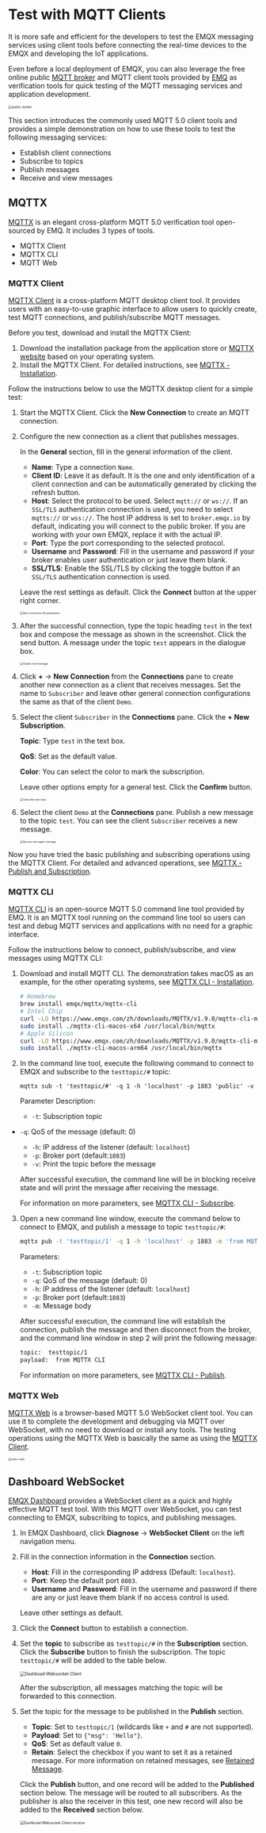 # Test with MQTT Clients

It is more safe and efficient for the developers to test the EMQX messaging services using client tools before connecting the real-time devices to the EMQX and developing the IoT applications.

Even before a local deployment of EMQX, you can also leverage the free online public [MQTT broker](https://www.emqx.com/en/mqtt/public-mqtt5-broker) and MQTT client tools provided by [EMQ](https://www.emqx.com) as verification tools for quick testing of the MQTT messaging services and application development.

<img src="./assets/public-borker.png" alt="public-borker" style="zoom:45%;" />

This section introduces the commonly used MQTT 5.0 client tools and provides a simple demonstration on how to use these tools to test the following messaging services:

- Establish client connections
- Subscribe to topics
- Publish messages
- Receive and view messages

## MQTTX

[MQTTX](https://mqttx.app) is an elegant cross-platform MQTT 5.0 verification tool open-sourced by EMQ. It includes 3 types of tools.

- MQTTX Client
- MQTTX CLI
- MQTT Web

### MQTTX Client

[MQTTX Client](https://mqttx.app) is a cross-platform MQTT desktop client tool. It provides users with an easy-to-use graphic interface to allow users to quickly create, test MQTT connections, and publish/subscribe MQTT messages.

Before you test, download and install the MQTTX Client:

1. Download the installation package from the application store or [MQTTX website](https://mqttx.app/) based on your operating system.
2. Install the MQTTX Client. For detailed instructions, see [MQTTX - Installation](https://mqttx.app/docs/downloading-and-installation).

Follow the instructions below to use the MQTTX desktop client for a simple test:

1. Start the MQTTX Client. Click the **New Connection** to create an MQTT connection.

2. Configure the new connection as a client that publishes messages.

   In the **General** section, fill in the general information of the client.

   - **Name**: Type a connection `Name`.
   - **Client ID**: Leave it as default. It is the one and only identification of a client connection and can be automatically generated by clicking the refresh button.
   - **Host**: Select the protocol to be used. Select `mqtt://` or `ws://`. If an `SSL/TLS` authentication connection is used, you need to select `mqtts://` or `wss://`. The host IP address is set to `broker.emqx.io` by default, indicating you will connect to the public broker. If you are working with your own EMQX, replace it with the actual IP.
   - **Port**: Type the port corresponding to the selected protocol.
   - **Username** and **Password**: Fill in the username and password if your broker enables user authentication or just leave them blank.
   - **SSL/TLS**: Enable the SSL/TLS by clicking the toggle button if an `SSL/TLS` authentication connection is used.

   Leave the rest settings as default. Click the **Connect** button at the upper right corner.

   <img src="./assets/New-connection-fill-parameters.png" alt="New-connection-fill-parameters" style="zoom:35%;" />

3. After the successful connection, type the topic heading `test` in the text box and compose the message as shown in the screenshot. Click the send button. A message under the topic `test` appears in the dialogue box.

   <img src="./assets/Publish-test-message.png" alt="Publish-test-message" style="zoom:35%;" />

4. Click **+** -> **New Connection** from the **Connections** pane to create another new connection as a client that receives messages. Set the name to `Subscriber` and leave other general connection configurations the same as that of the client `Demo`.

5. Select the client `Subscriber` in the **Connections** pane. Click the **+ New Subscription**.

   **Topic**: Type `test` in the text box.

   **QoS**: Set as the default value.

   **Color**: You can select the color to mark the subscription.

   Leave other options empty for a general test. Click the **Confirm** button.

   <img src="./assets/Subscribe-test-topic.png" alt="Subscribe-test-topic" style="zoom:35%;" />

6. Select the client `Demo` at the **Connections** pane. Publish a new message to the topic `test`. You can see the client `Subscriber` receives a new message.

   <img src="./assets/Receive-test-again-message.png" alt="Receive-test-again-message" style="zoom:35%;" />

Now you have tried the basic publishing and subscribing operations using the MQTTX Client. For detailed and advanced operations, see [MQTTX - Publish and Subscription](https://mqttx.app/docs/get-started#publish-and-subscription).

### MQTTX CLI

[MQTTX CLI](https://mqttx.app/cli) is an open-source MQTT 5.0 command line tool provided by EMQ. It is an MQTTX tool running on the command line tool so users can test and debug MQTT services and applications with no need for a graphic interface.

Follow the instructions below to connect, publish/subscribe, and view messages using MQTTX CLI:

1. Download and install MQTT CLI. The demonstration takes macOS as an example, for the other operating systems, see [MQTTX CLI - Installation](https://mqttx.app/docs/cli/downloading-and-installation).

   ```bash
   # Homebrew
   brew install emqx/mqttx/mqttx-cli
   # Intel Chip
   curl -LO https://www.emqx.com/zh/downloads/MQTTX/v1.9.0/mqttx-cli-macos-x64
   sudo install ./mqttx-cli-macos-x64 /usr/local/bin/mqttx
   # Apple Silicon
   curl -LO https://www.emqx.com/zh/downloads/MQTTX/v1.9.0/mqttx-cli-macos-arm64
   sudo install ./mqttx-cli-macos-arm64 /usr/local/bin/mqttx
   ```


2. In the command line tool, execute the following command to connect to EMQX and subscribe to the `testtopic/#` topic:

   ```shell
   mqttx sub -t 'testtopic/#' -q 1 -h 'localhost' -p 1883 'public' -v
   ```

   Parameter Description:

   - `-t`: Subscription topic
- `-q`: QoS of the message (default: 0)
   - `-h`: IP address of the listener (default: `localhost`)
   - `-p`: Broker port (default:`1883`)
   - `-v`: Print the topic before the message

   After successful execution, the command line will be in blocking receive state and will print the message after receiving the message.

   For information on more parameters, see  [MQTTX CLI - Subscribe](https://mqttx.app/docs/cli/get-started#subscribe).

3. Open a new command line window, execute the command below to connect to EMQX, and publish a message to topic `testtopic/#`:

   ```bash
   mqttx pub -t 'testtopic/1' -q 1 -h 'localhost' -p 1883 -m 'from MQTTX CLI'
   ```

   Parameters:

   - `-t`: Subscription topic
   - `-q`: QoS of the message (default: 0)
   - `-h`: IP address of the listener (default: `localhost`)
   - `-p`: Broker port (default:`1883`)
   - `-m`: Message body

   After successful execution, the command line will establish the connection, publish the message and then disconnect from the broker, and the command line window in step 2 will print the following message:

   ```bash
   topic:  testtopic/1
   payload:  from MQTTX CLI
   ```

   For information on more parameters, see  [MQTTX CLI - Publish](https://mqttx.app/docs/cli/get-started#publish).

### MQTTX Web

[MQTTX Web](https://mqttx.app/web) is a browser-based MQTT 5.0 WebSocket client tool. You can use it to complete the development and debugging via MQTT over WebSocket, with no need to download or install any tools. The testing operations using the MQTTX Web is basically the same as using the [MQTTX Client](#mqtt-x-client).

<img src="./assets/mqtt-x-web.png" alt="mqtt-x-web" style="zoom:35%;" />

## Dashboard WebSocket

[EMQX Dashboard](../dashboard/introduction.md) provides a WebSocket client as a quick and highly effective MQTT test tool. With this MQTT over WebSocket, you can test connecting to EMQX, subscribing to topics, and publishing messages.

1. In EMQX Dashboard, click **Diagnose** -> **WebSocket Client** on the left navigation menu.

2. Fill in the connection information in the **Connection** section.

   - **Host**: Fill in the corresponding IP address (Default:  `localhost`).
   - **Port**: Keep the default port `8083`.
   - **Username** and **Password**: Fill in the username and password if there are any or just leave them blank if no access control is used.

   Leave other settings as default.

3. Click the **Connect** button to establish a connection.

4. Set the **topic** to subscribe as `testtopic/#` in the **Subscription** section. Click the **Subscribe** button to finish the subscription. The topic `testtopic/#`  will be added to the table below.

   <img src="./assets/Dashboad-Websocket-Client.png" alt="Dashboad-Websocket-Client" style="zoom:60%;" />

   After the subscription, all messages matching the topic will be forwarded to this connection.

5. Set the topic for the message to be published in the **Publish** section.

   - **Topic**: Set to `testtopic/1` (wildcards like `+` and `#` are not supported).
   - **Payload**: Set to `{"msg": 'Hello"}`.
   - **QoS**: Set as default value `0`.
   - **Retain**: Select the checkbox if you want to set it as a retained message. For more information on retained messages, see [Retained Message](./mqtt-concepts.md).

   Click the **Publish** button, and one record will be added to the **Published** section below. The message will be routed to all subscribers. As the publisher is also the receiver in this test, one new record will also be added to the **Received** section below.

   <img src="./assets/Dashboad-Websocket-Client-receive.png" alt="Dashboad-Websocket-Client-receive " style="zoom:50%;" />




